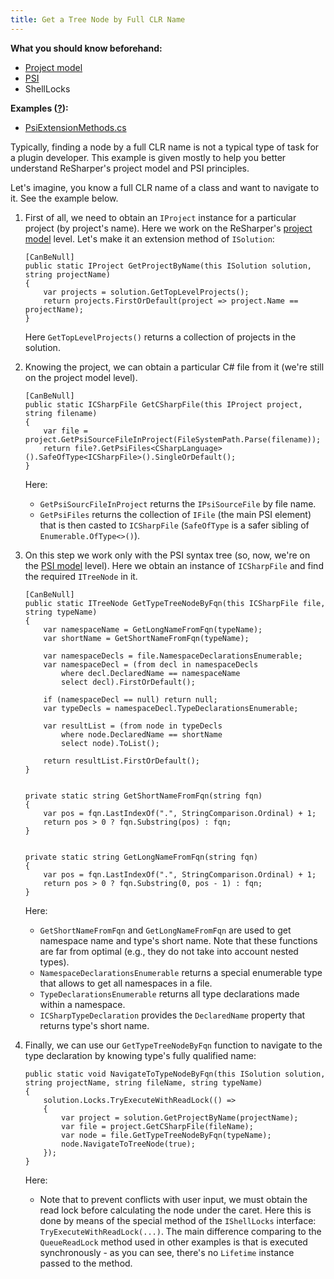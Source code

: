 ```yaml
---
title: Get a Tree Node by Full CLR Name
---
```


**What you should know beforehand:**
* [Project model](/HowTo/NavigateCode/NavigateCode.md#project-model-basics)
* [PSI](/HowTo/NavigateCode/NavigateCode.md#psi-basics)
* ShellLocks

**Examples ([?](HowTo.md#sample-solution)):**
* [PsiExtensionMethods.cs](https://github.com/JetBrains/sample-resharper-plugin/blob/master/SampleReSharperPlugin/src/PsiNavigation/PsiExtensionMethods.cs)

Typically, finding a node by a full CLR name is not a typical type of task for a plugin developer. This example is given mostly to help you better understand ReSharper's project model and PSI principles.

Let's imagine, you know a full CLR name of a class and want to navigate to it. See the example below.

1. First of all, we need to obtain an `IProject` instance for a particular project (by project's name). Here we work on the ReSharper's [project model](NavigateCode.md#project-model-basics) level. Let's make it an extension method of `ISolution`:
    ```        
    [CanBeNull]
    public static IProject GetProjectByName(this ISolution solution, string projectName)
    {
        var projects = solution.GetTopLevelProjects();
        return projects.FirstOrDefault(project => project.Name == projectName);
    }
    ```
    Here `GetTopLevelProjects()` returns a collection of projects in the solution.
1. Knowing the project, we can obtain a particular C# file from it (we're still on the project model level).
    
    ```
    [CanBeNull]
    public static ICSharpFile GetCSharpFile(this IProject project, string filename)
    {
        var file = project.GetPsiSourceFileInProject(FileSystemPath.Parse(filename));
        return file?.GetPsiFiles<CSharpLanguage>().SafeOfType<ICSharpFile>().SingleOrDefault();
    }
    ```
    
    Here:
    * `GetPsiSourcFileInProject` returns the `IPsiSourceFile` by file name.
    * `GetPsiFiles` returns the collection of `IFile` (the main PSI element) that is then casted to `ICSharpFile` (`SafeOfType` is a safer sibling of `Enumerable.OfType<>()`). 
 1. On this step we work only with the PSI syntax tree (so, now, we're on the [PSI model](NavigateCode.md#psi-basics) level). Here we obtain an instance of `ICSharpFile` and find the required `ITreeNode` in it.

    ```
    [CanBeNull]
    public static ITreeNode GetTypeTreeNodeByFqn(this ICSharpFile file, string typeName)
    {
        var namespaceName = GetLongNameFromFqn(typeName);
        var shortName = GetShortNameFromFqn(typeName);            
     
        var namespaceDecls = file.NamespaceDeclarationsEnumerable;
        var namespaceDecl = (from decl in namespaceDecls
            where decl.DeclaredName == namespaceName
            select decl).FirstOrDefault();
     
        if (namespaceDecl == null) return null;
        var typeDecls = namespaceDecl.TypeDeclarationsEnumerable;
     
        var resultList = (from node in typeDecls
            where node.DeclaredName == shortName
            select node).ToList();
     
        return resultList.FirstOrDefault();
    }
     
         
    private static string GetShortNameFromFqn(string fqn)
    {
        var pos = fqn.LastIndexOf(".", StringComparison.Ordinal) + 1;
        return pos > 0 ? fqn.Substring(pos) : fqn;
    }
     
     
    private static string GetLongNameFromFqn(string fqn)
    {
        var pos = fqn.LastIndexOf(".", StringComparison.Ordinal) + 1;
        return pos > 0 ? fqn.Substring(0, pos - 1) : fqn;
    }
    ```

    Here:
    * `GetShortNameFromFqn` and `GetLongNameFromFqn` are used to get namespace name and type's short name. Note that these functions are far from optimal (e.g., they do not take into account nested types).
    * `NamespaceDeclarationsEnumerable` returns a special enumerable type that allows to get all namespaces in a file.
    * `TypeDeclarationsEnumerable` returns all type declarations made within a namespace.
    * `ICSharpTypeDeclaration` provides the `DeclaredName` property that returns type's short name.
1. Finally, we can use our `GetTypeTreeNodeByFqn` function to navigate to the type declaration by knowing type's fully qualified name:
    ```
    public static void NavigateToTypeNodeByFqn(this ISolution solution, string projectName, string fileName, string typeName)
    {
        solution.Locks.TryExecuteWithReadLock(() =>
        {
            var project = solution.GetProjectByName(projectName);
            var file = project.GetCSharpFile(fileName);
            var node = file.GetTypeTreeNodeByFqn(typeName);
            node.NavigateToTreeNode(true);
        });            
    }
    ```

    Here:
    * Note that to prevent conflicts with user input, we must obtain the read lock before calculating the node under the caret. Here this is done by means of the special method of the `IShellLocks` interface: `TryExecuteWithReadLock(...)`. The main difference comparing to the `QueueReadLock` method used in other examples is that is executed synchronously - as you can see, there's no `Lifetime` instance passed to the method.

